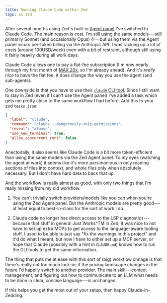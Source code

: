 ```yaml
---
title: Running Claude Code within Zed
tags: ai zed
---
```


After several months using Zed's built-in
[Agent panel](https://zed.dev/docs/ai/agent-panel) I've switched to Claude Code.
The main reason is cost. I'm still using the same models---still primarily
Sonnet (and occasionally Opus) 4---but using them via the Agent panel incurs
per-token billing via the Anthropic API. I was racking up a lot of costs (around
100USD/week) even with a _bit_ of restraint, although still using it fairly
heavily during all work days.

Claude Code allows one to pay a flat-fee subscription (I'm now nearly through my
first month of [MAX 20x](https://www.anthropic.com/max), so I'm already ahead).
And it's _really nice_ to have the flat fee; it does change the way you use the
agent (and sub-agents).

One downside is that you have to use their
[`claude` CLI tool](https://docs.anthropic.com/en/docs/claude-code/overview).
Since I still want to stay in Zed (even if I can't use the Agent panel) I've
added a task which gets me pretty close to the same workflow I had before. Add
this to your zed `tasks.json`:

```json
{
  "label": "claude",
  "command": "claude --dangerously-skip-permissions",
  "reveal": "always",
  "use_new_terminal": true,
  "allow_concurrent_runs": false
}
```

Anectodally, it also seems like Claude Code is a bit more token-efficient than
using the same models via the Zed Agent panel. To my eyes (watching the agent at
work) it seems like it's more parsimonious in only reading sections of files
into context, and whole files only when absolutely necessary. But I don't have
hard data to back that up.

And the workflow is really almost as good, with only two things that I'm really
missing from my old workflow.

1. You can't trivially switch providers/models like you can when you're using
   the Zed Agent panel. But the Anthropic models are pretty good---at least
   equal to best-in-class for the sort of work I do.

2. Claude code no longer has direct access to the LSP diagnostics---because that
   stuff in general Just Works^TM in Zed, it was nice to not have to set up
   extra MCPs to get access to the language-aware tooling stuff. I used to be
   able to just say "fix the warnings in this project" and it'd do what I meant,
   but now I have to either set up a MCP server, or hope that Claude (possibly
   with a hint in `CLAUDE.md`) knows how to run the CLI tools to get the same
   information.

The thing that puts me at ease with this sort of (big) workflow chnage is that
there's really not too much lock-in; if the pricing landscape changes in the
future I'd happily switch to another provider. The main skill---context
management, and figuring out how to communicate to an LLM what needs to be done
in clear, concise language---is unchanged.

If this helps you get the most out of your setup, then happy Claude-in-Zedding.
